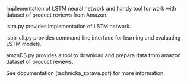 Implementation of LSTM neural network and handy tool for work with dataset of product reviews from Amazon.

lstm.py provides implementation of LSTM network.

lstm-cli.py provides command line interface for learning and evaluating LSTM models.

amznDS.py provides a tool to download and prepara data from amazon dataset of product reviews.


See documentation (technicka_zprava.pdf) for more information.
